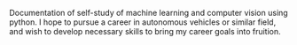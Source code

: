 Documentation of self-study of machine learning and computer vision using python.
I hope to pursue a career in autonomous vehicles or similar field, and wish to 
develop necessary skills to bring my career goals into fruition.
